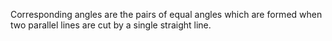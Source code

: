 Corresponding angles are the pairs of equal angles which are formed when
two parallel lines are cut by a single straight line.
